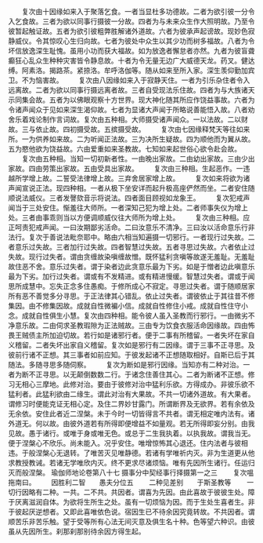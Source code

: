 <!-- { "loadSidebar": true } -->
　　复次由十因缘如来入于聚落乞食。一者当显杜多功德故。二者为欲引彼一分令入乞食故。三者为欲以同事行摄彼一分故。四者为与未来众生作大照明故。乃至令彼暂起触证故。五者为欲引彼粗弊胜解诸外道故。六者为彼承声起谤故。现妙色寂静威仪。令其惊叹心生归向故。七者为彼处中众生以其少功而树多福故。八者为令坏信放逸深生耻愧。虽用小功而获大福故。如为放逸者懈怠者亦然。九者为彼盲聋癫狂心乱众生种种灾害皆令静息故。十者为令无量无边广大威德天龙。药叉。健达缚。阿素洛。揭路茶。紧捺洛。牟呼洛伽等。随从如来至所入家。深生羡仰勤加宾卫。不为恼害故。
　　复次由八因缘如来入于寂静天住。一者为引乐杂住者令入远离故。二者为欲以同事行摄远离者故。三者自受现法乐住故。四者为与大族诸天示同集会故。五者为以佛眼观察十方世界。现大神化随其所应作饶益事故。六者为令诸声闻众于见如来深生渴仰故。七者为显诸大声闻于所略说善能悟入故。八者劝舍乐着戏论制作言词故。复次由五种相。大师摄受诸声闻众。一以法故。二以财故。三与依止故。四初摄受故。五摈摄受故。
　　复次由七因缘释梵天等往如来所。一为供养如来故。二为听闻正法故。三为决所生疑故。四为顺他而为翼从故。五为愍他欲为饶益故。六由爱重如来圣教故。七知如来起世俗心欲令赴会故。
　　复次由五种相。当知一切初新者性。一由晚出家故。二由幼出家故。三由少出家故。四由劳策出家故。五由受具出家故。
　　复次由三种相。生起恶作。一违越所学增上故。二誓受法律增上故。三弃舍居家增上故。
　　复次如来将欲为诸声闻宣说正法。现四种相。一者从极下坐安详而起升极高座俨然而坐。二者安住随顺说法威仪。三者发謦欬音示将说法。四者面目顾视如龙象王。
　　复次犯戒声闻当于三处安住。惭羞往大师所。一者深知己犯为增上处。二者师事失仪为增上处。三者由事乖则当以方便调顺威仪往大师所为增上处。
　　复次由三种相。应正呵责犯戒声闻。一曰汝期鄙劣活命。二曰汝意乐不清净。三曰汝以活命意乐行非法行。复次于善说法毗奈耶中。略由六相当知遍摄一切邪行。一者现行过失故。二者意乐过失故。三者加行过失故。四者智慧过失故。五者寻思过失故。六者依止过失故。现行过失者。谓由贪缠故染嗔缠故憎。既怀猛利贪嗔等故遂无羞耻。无羞耻故住恶不舍。意乐过失者。谓于染者边此贪意乐最为下劣。如是于憎者边此嗔意乐最为下劣。加行过失者。谓或有不发精进。或有精进慢缓。智慧过失者。谓或于闻思所成慧中。忘失正念多住愚痴。于修所成心不寂定。寻思过失者。谓于随顺居家所有恶不善觉多分寻思。于正法律其心错乱。依止过失者。谓彼依止于其往昔不修集因。由不修集因故。成就自性微褊小信。成就自性修住小戒。成就自性住守小念。成就自性俱生小慧。复次由四种相。能令彼人虽入圣教而行邪行。一由微劣不净意乐故。二由伺求圣教瑕隙为正法贼故。三由专为饮食衣服活命因缘故。四由怖畏王贼债主所加迫切故。若行如是诸邪行者。便于二事有所稽留。一者失坏在家自义稽留。二者失坏出家自义稽留。复次如是邪行有二因缘。谓于三事不正寻思。及彼前行诸不正想。其三事者如前应知。于彼发起诸不正想随取相好。自斯已后于其随法。多随寻思多随伺察。
　　复次为断如是邪行因缘。当知亦有二种对治。一者为断不正寻思。以无颠倒数数二行。于诸念住善住其心。二者为断诸不正想。修习无相心三摩地。此修对治。要由于彼修对治中猛利乐欲。方得成办。非彼乐欲不猛利者。此猛利欲由二缘生。谓此对治有大果故。不共一切诸外道故。有大果者。谓修习时便能克证无相心定。及住二界妙甘露门。所谓断界及无欲界。若有余依及无余依。安住此者近二涅槃。未于今时一切皆得言不共者。谓无相定唯内法有。诸外道无。何以故。由彼外道若有所得即便增益不如量观。若无所得即妄分别。由我见故。愚于诸行。或唯于身或唯无色。或总于二生我执着。以执我故。谓我当无。便于涅槃心不欣乐。尚未能入。况乎安住。唯增惊怖其心退还。住内法者与彼相违。于般涅槃心无退转。了唯苦灭见唯静德。若诸有学唯祈内灭。非为生道更从他求教授教诫。若诸无学唯欣内灭。终不更求尽诸烦恼。唯有先因所生诸行。任运归灭而般涅槃。
瑜伽师地论卷第八十七
摄事分中契经事行择摄第一之三
　　复次嗢拖南曰。
　　因胜利二智　　愚夫分位五
　　二种见差别　　于斯圣教等
　　一切行因略有二种。一共。二不共。共因者。谓喜为先因。由此喜故于彼彼生处。障于厌离滋润自体。为欲将生所生之处。虽有一切烦恼为因。而于生处生喜者生。非于彼起厌逆想者。又即此喜唯依色说。宿因生已不待余因究竟转故。不共因者。谓顺苦乐非苦乐触。望于受等所有心法无间灭意及俱生名十种。色等望六种识。由彼虽从先因所生。刹那刹那别待余因方得生起。
